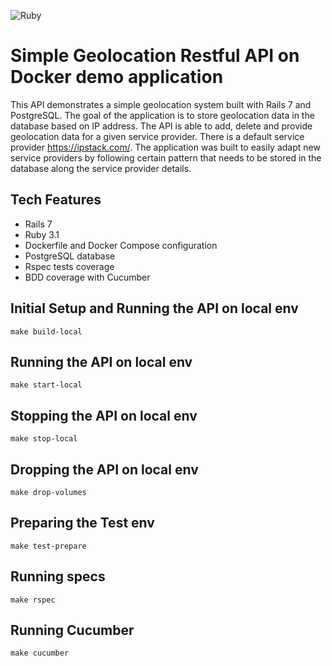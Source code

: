 ![Ruby](https://github.com/ryanwi/rails7-on-docker/workflows/Ruby/badge.svg)

# Simple Geolocation Restful API on Docker demo application

This API demonstrates a simple geolocation system built with Rails 7 and PostgreSQL. The goal of the application is to store geolocation data in the database based on IP address. The API is able to add, delete and provide geolocation data for a given service provider. There is a default service provider https://ipstack.com/. The application was built to easily adapt new service providers by following certain pattern that needs to be stored in the database along the service provider details.

## Tech Features

* Rails 7
* Ruby 3.1
* Dockerfile and Docker Compose configuration
* PostgreSQL database
* Rspec tests coverage
* BDD coverage with Cucumber

## Initial Setup and Running the API on local env

```
make build-local
```

## Running the API on local env

```
make start-local
```

## Stopping the API on local env

```
make stop-local
```

## Dropping the API on local env

```
make drop-volumes
```

## Preparing the Test env

```
make test-prepare
```

## Running specs

```
make rspec
```

## Running Cucumber

```
make cucumber
```